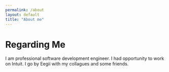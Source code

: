 ```yaml
---
permalink: /about
layout: default
title: "About me"
---
```

# Regarding Me
I am professional software development engineer. I had opportunity to work on Intuit. 
I go by Eegii with my collagues and some friends. 
